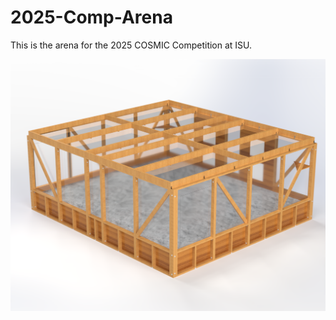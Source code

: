 # 2025-Comp-Arena

This is the arena for the 2025 COSMIC Competition at ISU.

![arena image](https://github.com/Cardinal-Space-Mining/2025-Comp-Arena/blob/main/ISO2R.png?raw=true)
